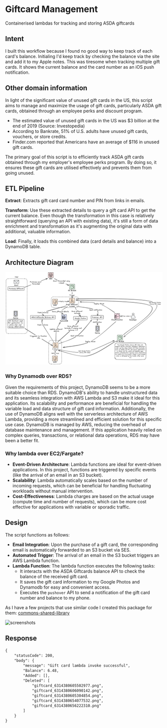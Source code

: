 # Giftcard Management
Containerised lambdas for tracking and storing ASDA giftcards

## Intent
I built this workflow because I found no good way to keep track of each card's balance. 
Initialing I'd keep track by checking the balance via the site and add it to my Apple notes. 
This was tiresome when tracking multiple gift cards. 
It shows the current balance and the card number as an iOS push notification.

## Other domain information
In light of the significant value of unused gift cards in the US, this script aims to manage and maximize the usage of gift cards, particularly ASDA gift cards, obtained through an employee perks and discount program.

- The estimated value of unused gift cards in the US was $3 billion at the end of 2019 (Source: Investopedia)
- According to Bankrate, 51% of U.S. adults have unused gift cards, vouchers, or store credits.
- Finder.com reported that Americans have an average of $116 in unused gift cards.

The primary goal of this script is to efficiently track ASDA gift cards obtained through my employer's employee perks program. 
By doing so, it ensures these gift cards are utilised effectively and prevents them from going unused.

## ETL Pipeline
**Extract**: Extracts gift card card number and PIN from links in emails.

**Transform**: Use these extracted details to query a gift card API to get the current balance. Even though the transformation in this case is relatively straightforward (querying an API with existing data), it's still a form of data enrichment and transformation as it's augmenting the original data with additional, valuable information.

**Load**: Finally, it loads this combined data (card details and balance) into a DynamoDB table.

## Architecture Diagram

![Architecture Diagram](./readme-assets/aws_architecture.png)

### Why Dynamodb over RDS?
Given the requirements of this project, DynamoDB seems to be a more suitable choice than RDS. DynamoDB's ability to handle unstructured data and its seamless integration with AWS Lambda and S3 make it ideal for this application. Its scalability and performance are beneficial for handling the variable load and data structure of gift card information. Additionally, the use of DynamoDB aligns well with the serverless architecture of AWS Lambda, providing a more streamlined and efficient solution for this specific use case. DynamoDB is managed by AWS, reducing the overhead of database maintenance and management. If this application heavily relied on complex queries, transactions, or relational data operations, RDS may have been a better fit. 

### Why lambda over EC2/Fargate?
- **Event-Driven Architecture**: Lambda functions are ideal for event-driven applications. In this project, functions are triggered by specific events (like the arrival of an email in an S3 bucket).
- **Scalability**: Lambda automatically scales based on the number of incoming requests, which can be beneficial for handling fluctuating workloads without manual intervention.
- **Cost-Effectiveness**: Lambda charges are based on the actual usage (compute time and number of requests), which can be more cost effective for applications with variable or sporadic traffic.

## Design

The script functions as follows:

- **Email Integration**: Upon the purchase of a gift card, the corresponding email is automatically forwarded to an S3 bucket via SES.
- **Automated Trigger**: The arrival of an email in the S3 bucket triggers an AWS Lambda function.
- **Lambda Function**: The lambda function executes the following tasks:
  - It interacts with the ASDA Giftcards balance API to check the balance of the received gift card.
  - It saves the gift card information to my Google Photos and Dynamodb for easy and convenient access.
  - Executes the `pushover` API to send a notification of the gift card number and balance to my phone.

As I have a few projects that use similar code I created this package for them: [commons-shared-library](https://github.com/addenergyx/common-shared-library)

![screenshots](readme-assets/phone-screenshots.png)

## Response
```
{
    "statusCode": 200,
    "body": {
        "message": "Gift card lambda invoke successful",
        "Balance": 6.48,
        "Added": [],
        "Deleted": [
            "giftcard_6314380605502977.png",
            "giftcard_6314380606090142.png",
            "giftcard_6314380605304854.png",
            "giftcard_6314380654077532.png",
            "giftcard_6314380656222310.png"
        ]
    }
}
```
